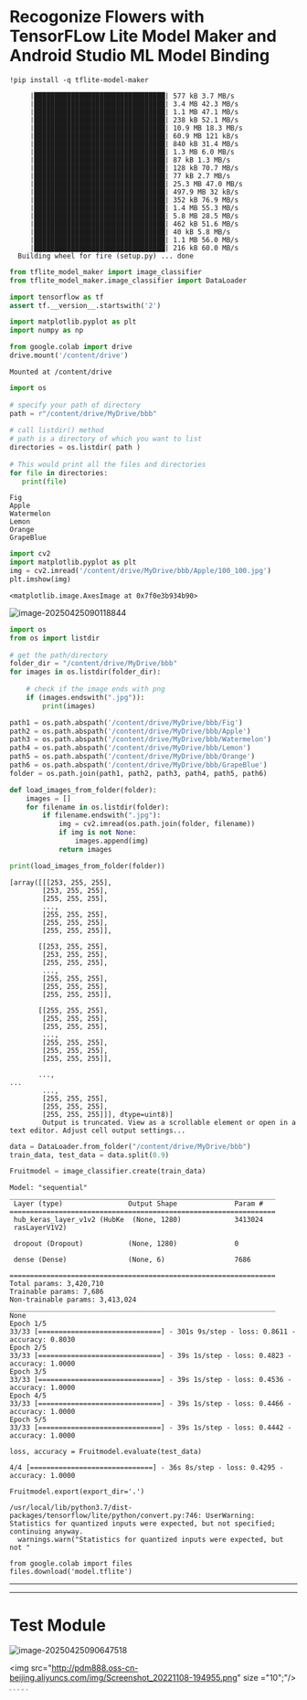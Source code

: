 # Recogonize Flowers with TensorFLow Lite Model Maker and Android Studio ML Model Binding

```
!pip install -q tflite-model-maker
```

```
     |████████████████████████████████| 577 kB 3.7 MB/s 
     |████████████████████████████████| 3.4 MB 42.3 MB/s 
     |████████████████████████████████| 1.1 MB 47.1 MB/s 
     |████████████████████████████████| 238 kB 52.1 MB/s 
     |████████████████████████████████| 10.9 MB 18.3 MB/s 
     |████████████████████████████████| 60.9 MB 121 kB/s 
     |████████████████████████████████| 840 kB 31.4 MB/s 
     |████████████████████████████████| 1.3 MB 6.0 MB/s 
     |████████████████████████████████| 87 kB 1.3 MB/s 
     |████████████████████████████████| 128 kB 70.7 MB/s 
     |████████████████████████████████| 77 kB 2.7 MB/s 
     |████████████████████████████████| 25.3 MB 47.0 MB/s 
     |████████████████████████████████| 497.9 MB 32 kB/s 
     |████████████████████████████████| 352 kB 76.9 MB/s 
     |████████████████████████████████| 1.4 MB 55.3 MB/s 
     |████████████████████████████████| 5.8 MB 28.5 MB/s 
     |████████████████████████████████| 462 kB 51.6 MB/s 
     |████████████████████████████████| 40 kB 5.8 MB/s 
     |████████████████████████████████| 1.1 MB 56.0 MB/s 
     |████████████████████████████████| 216 kB 60.0 MB/s 
  Building wheel for fire (setup.py) ... done
```

```python
from tflite_model_maker import image_classifier
from tflite_model_maker.image_classifier import DataLoader

import tensorflow as tf
assert tf.__version__.startswith('2')

import matplotlib.pyplot as plt
import numpy as np
```

```python
from google.colab import drive
drive.mount('/content/drive')
```

````
Mounted at /content/drive
````

```python
import os
 
# specify your path of directory
path = r"/content/drive/MyDrive/bbb"
 
# call listdir() method
# path is a directory of which you want to list
directories = os.listdir( path )
 
# This would print all the files and directories
for file in directories:
   print(file)
```

```
Fig 
Apple 
Watermelon 
Lemon 
Orange 
GrapeBlue
```

```py
import cv2
import matplotlib.pyplot as plt
img = cv2.imread('/content/drive/MyDrive/bbb/Apple/100_100.jpg')
plt.imshow(img)
```

```
<matplotlib.image.AxesImage at 0x7f0e3b934b90>
```

![image-20250425090118844](http://pdm888.oss-cn-beijing.aliyuncs.com/img/image-20250425090118844.png) 

```python
import os
from os import listdir
 
# get the path/directory
folder_dir = "/content/drive/MyDrive/bbb"
for images in os.listdir(folder_dir):
 
    # check if the image ends with png
    if (images.endswith(".jpg")):
        print(images)

```

```python
path1 = os.path.abspath('/content/drive/MyDrive/bbb/Fig')
path2 = os.path.abspath('/content/drive/MyDrive/bbb/Apple')
path3 = os.path.abspath('/content/drive/MyDrive/bbb/Watermelon')
path4 = os.path.abspath('/content/drive/MyDrive/bbb/Lemon')
path5 = os.path.abspath('/content/drive/MyDrive/bbb/Orange')
path6 = os.path.abspath('/content/drive/MyDrive/bbb/GrapeBlue')
folder = os.path.join(path1, path2, path3, path4, path5, path6)

def load_images_from_folder(folder):
    images = []
    for filename in os.listdir(folder):
        if filename.endswith(".jpg"):
            img = cv2.imread(os.path.join(folder, filename))
            if img is not None:
                images.append(img)
            return images

print(load_images_from_folder(folder))
```

```
[array([[[253, 255, 255],
        [253, 255, 255],
        [255, 255, 255],
        ...,
        [255, 255, 255],
        [255, 255, 255],
        [255, 255, 255]],

       [[253, 255, 255],
        [253, 255, 255],
        [255, 255, 255],
        ...,
        [255, 255, 255],
        [255, 255, 255],
        [255, 255, 255]],

       [[255, 255, 255],
        [255, 255, 255],
        [255, 255, 255],
        ...,
        [255, 255, 255],
        [255, 255, 255],
        [255, 255, 255]],

       ...,
...
        ...,
        [255, 255, 255],
        [255, 255, 255],
        [255, 255, 255]]], dtype=uint8)]
        Output is truncated. View as a scrollable element or open in a text editor. Adjust cell output settings...
```

```python
data = DataLoader.from_folder("/content/drive/MyDrive/bbb")
train_data, test_data = data.split(0.9)
```

```python
Fruitmodel = image_classifier.create(train_data)
```

```
Model: "sequential"
_________________________________________________________________
 Layer (type)                Output Shape              Param #   
=================================================================
 hub_keras_layer_v1v2 (HubKe  (None, 1280)             3413024   
 rasLayerV1V2)                                                   
                                                                 
 dropout (Dropout)           (None, 1280)              0         
                                                                 
 dense (Dense)               (None, 6)                 7686      
                                                                 
=================================================================
Total params: 3,420,710
Trainable params: 7,686
Non-trainable params: 3,413,024
_________________________________________________________________
None
Epoch 1/5
33/33 [==============================] - 301s 9s/step - loss: 0.8611 - accuracy: 0.8030
Epoch 2/5
33/33 [==============================] - 39s 1s/step - loss: 0.4823 - accuracy: 1.0000
Epoch 3/5
33/33 [==============================] - 39s 1s/step - loss: 0.4536 - accuracy: 1.0000
Epoch 4/5
33/33 [==============================] - 39s 1s/step - loss: 0.4466 - accuracy: 1.0000
Epoch 5/5
33/33 [==============================] - 39s 1s/step - loss: 0.4442 - accuracy: 1.0000
```

```
loss, accuracy = Fruitmodel.evaluate(test_data)
```

```
4/4 [==============================] - 36s 8s/step - loss: 0.4295 - accuracy: 1.0000
```

```
Fruitmodel.export(export_dir='.')
```

```
/usr/local/lib/python3.7/dist-packages/tensorflow/lite/python/convert.py:746: UserWarning: Statistics for quantized inputs were expected, but not specified; continuing anyway.
  warnings.warn("Statistics for quantized inputs were expected, but not "
```

```
from google.colab import files
files.download('model.tflite') 
```



---

---

# Test Module

![image-20250425090647518](http://pdm888.oss-cn-beijing.aliyuncs.com/img/image-20250425090647518.png) 


<img src="http://pdm888.oss-cn-beijing.aliyuncs.com/img/Screenshot_20221108-194955.png" size ="10";"/>
<img src="http://pdm888.oss-cn-beijing.aliyuncs.com/img/Screenshot_20221108-195209.png" style="zoom:20%;"/>
<img src="http://pdm888.oss-cn-beijing.aliyuncs.com/img/Screenshot_20221108-195234.png" style="zoom:20%;"/>
<img src="http://pdm888.oss-cn-beijing.aliyuncs.com/img/Screenshot_20221108-195251.png" style="zoom:20%;"/>
<img src="http://pdm888.oss-cn-beijing.aliyuncs.com/img/Screenshot_20221108-195305.png" style="zoom:20%;"/>
<img src="http://pdm888.oss-cn-beijing.aliyuncs.com/img/Screenshot_20221108-195318.png" style="zoom:20%;"/>

